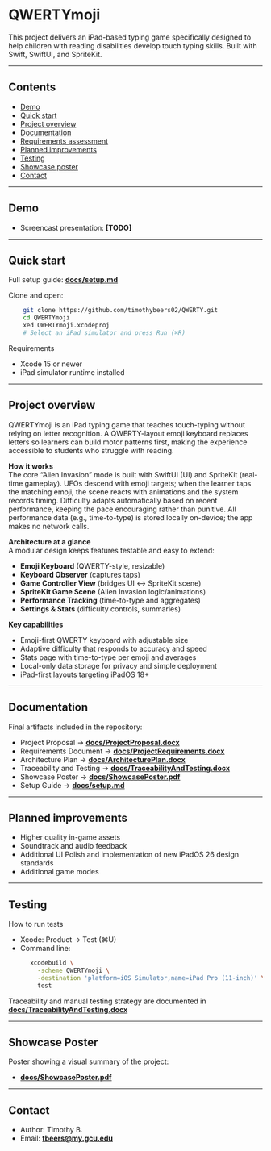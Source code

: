 # QWERTYmoji


This project delivers an iPad-based typing game specifically designed to help children with reading disabilities develop touch typing skills. Built with Swift, SwiftUI, and SpriteKit.

---

## Contents

- [Demo](#demo)
- [Quick start](#quick-start)
- [Project overview](#project-overview)
- [Documentation](#documentation)
- [Requirements assessment](#requirements-assessment)
- [Planned improvements](#planned-improvements)
- [Testing](#testing)
- [Showcase poster](#showcase-poster)
- [Contact](#contact)

---

## Demo

- Screencast presentation: **[TODO]**

---

## Quick start

Full setup guide: **[docs/setup.md](docs/setup.md)**

Clone and open:

```bash
    git clone https://github.com/timothybeers02/QWERTY.git
    cd QWERTYmoji
    xed QWERTYmoji.xcodeproj
    # Select an iPad simulator and press Run (⌘R)
```

Requirements

- Xcode 15 or newer
- iPad simulator runtime installed

---

## Project overview

QWERTYmoji is an iPad typing game that teaches touch-typing without relying on letter recognition. A QWERTY-layout emoji keyboard replaces letters so learners can build motor patterns first, making the experience accessible to students who struggle with reading.

**How it works**  
The core “Alien Invasion” mode is built with SwiftUI (UI) and SpriteKit (real-time gameplay). UFOs descend with emoji targets; when the learner taps the matching emoji, the scene reacts with animations and the system records timing. Difficulty adapts automatically based on recent performance, keeping the pace encouraging rather than punitive. All performance data (e.g., time-to-type) is stored locally on-device; the app makes no network calls.

**Architecture at a glance**  
A modular design keeps features testable and easy to extend:
- **Emoji Keyboard** (QWERTY-style, resizable)
- **Keyboard Observer** (captures taps)
- **Game Controller View** (bridges UI ↔ SpriteKit scene)
- **SpriteKit Game Scene** (Alien Invasion logic/animations)
- **Performance Tracking** (time-to-type and aggregates)
- **Settings & Stats** (difficulty controls, summaries)

**Key capabilities**
- Emoji-first QWERTY keyboard with adjustable size
- Adaptive difficulty that responds to accuracy and speed
- Stats page with time-to-type per emoji and averages
- Local-only data storage for privacy and simple deployment
- iPad-first layouts targeting iPadOS 18+

---

## Documentation

Final artifacts included in the repository:

- Project Proposal → **[docs/ProjectProposal.docx](docs/ProjectProposal.docx)**
- Requirements Document → **[docs/ProjectRequirements.docx](docs/ProjectRequirements.docx)**
- Architecture Plan → **[docs/ArchitecturePlan.docx](docs/ArchitecturePlan.docx)**
- Traceability and Testing → **[docs/TraceabilityAndTesting.docx](docs/TraceabilityAndTesting.docx)**
- Showcase Poster → **[docs/ShowcasePoster.pdf](docs/ShowcasePoster.pdf)**
- Setup Guide → **[docs/setup.md](docs/setup.md)**

---

## Planned improvements

- Higher quality in-game assets
- Soundtrack and audio feedback
- Additional UI Polish and implementation of new iPadOS 26 design standards
- Additional game modes

---

## Testing

How to run tests

- Xcode: Product → Test (⌘U)
- Command line:

```bash
      xcodebuild \
        -scheme QWERTYmoji \
        -destination 'platform=iOS Simulator,name=iPad Pro (11-inch)' \
        test
```

Traceability and manual testing strategy are documented in  
**[docs/TraceabilityAndTesting.docx](docs/TraceabilityAndTesting.docx)**

---

## Showcase Poster

Poster showing a visual summary of the project:

- **[docs/ShowcasePoster.pdf](docs/ShowcasePoster.pdf)**

---

## Contact

- Author: Timothy B.
- Email: **tbeers@my.gcu.edu**

